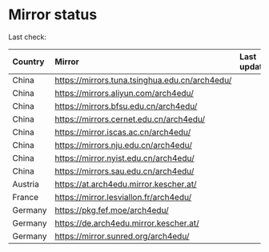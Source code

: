 <script src="./time.js"></script>
# Mirror status
Last check: <script type="text/javascript">localize(1732036839.4224882);</script>

|Country|Mirror|Last update|
|:------|:-----|:----------|
|China|https://mirrors.tuna.tsinghua.edu.cn/arch4edu/|<script type="text/javascript">localize(1731998723);</script>|
|China|https://mirrors.aliyun.com/arch4edu/|<script type="text/javascript">localize(1731998723);</script>|
|China|https://mirrors.bfsu.edu.cn/arch4edu/|<script type="text/javascript">localize(1731998723);</script>|
|China|https://mirrors.cernet.edu.cn/arch4edu/|<script type="text/javascript">localize(1731998723);</script>|
|China|https://mirror.iscas.ac.cn/arch4edu/|<script type="text/javascript">localize(1731998723);</script>|
|China|https://mirrors.nju.edu.cn/arch4edu/|<script type="text/javascript">localize(1731912347);</script>|
|China|https://mirror.nyist.edu.cn/arch4edu/|<script type="text/javascript">localize(1731998723);</script>|
|China|https://mirrors.sau.edu.cn/arch4edu/|<script type="text/javascript">localize(1729319991);</script>|
|Austria|https://at.arch4edu.mirror.kescher.at/|<script type="text/javascript">localize(1731998723);</script>|
|France|https://mirror.lesviallon.fr/arch4edu/|<script type="text/javascript">localize(1731998723);</script>|
|Germany|https://pkg.fef.moe/arch4edu/|<script type="text/javascript">localize(1731998723);</script>|
|Germany|https://de.arch4edu.mirror.kescher.at/|<script type="text/javascript">localize(1731998723);</script>|
|Germany|https://mirror.sunred.org/arch4edu/|<script type="text/javascript">localize(1731998723);</script>|

<script src="./tablefilter/tablefilter.js"></script>
<script src="./table.js"></script>